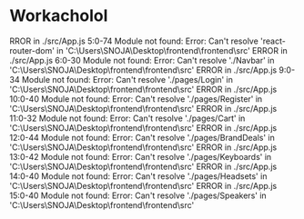 # Workacholol
RROR in ./src/App.js 5:0-74
Module not found: Error: Can't resolve 'react-router-dom' in 'C:\Users\SNOJA\Desktop\frontend\frontend\src'
ERROR in ./src/App.js 6:0-30
Module not found: Error: Can't resolve './Navbar' in 'C:\Users\SNOJA\Desktop\frontend\frontend\src'
ERROR in ./src/App.js 9:0-34
Module not found: Error: Can't resolve './pages/Login' in 'C:\Users\SNOJA\Desktop\frontend\frontend\src'
ERROR in ./src/App.js 10:0-40
Module not found: Error: Can't resolve './pages/Register' in 'C:\Users\SNOJA\Desktop\frontend\frontend\src'
ERROR in ./src/App.js 11:0-32
Module not found: Error: Can't resolve './pages/Cart' in 'C:\Users\SNOJA\Desktop\frontend\frontend\src'
ERROR in ./src/App.js 12:0-44
Module not found: Error: Can't resolve './pages/BrandDeals' in 'C:\Users\SNOJA\Desktop\frontend\frontend\src'
ERROR in ./src/App.js 13:0-42
Module not found: Error: Can't resolve './pages/Keyboards' in 'C:\Users\SNOJA\Desktop\frontend\frontend\src'
ERROR in ./src/App.js 14:0-40
Module not found: Error: Can't resolve './pages/Headsets' in 'C:\Users\SNOJA\Desktop\frontend\frontend\src'
ERROR in ./src/App.js 15:0-40
Module not found: Error: Can't resolve './pages/Speakers' in 'C:\Users\SNOJA\Desktop\frontend\frontend\src'
